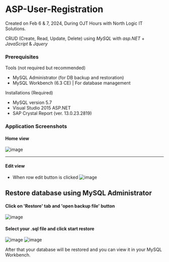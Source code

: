 # ASP-User-Registration
Created on Feb 6 & 7, 2024,
During OJT Hours with North Logic IT Solutions.

CRUD (Create, Read, Update, Delete) using _MySQL_ with _asp.NET_ + _JavaScript_ &amp; _Jquery_

### Prerequisites

Tools (not required but recommended)
- MySQL Administrator (for DB backup and restoration)
- MySQL Workbench (6.3 CE) | For database management

Installations (Required)
-  MySQL version 5.7
-  Visual Studio 2015 ASP.NET
-  SAP Crystal Report (ver. 13.0.23.2819)


### Application Screenshots
#### Home view
![image](https://github.com/user-attachments/assets/b4872499-39cd-498f-91c7-da6f2a07a64f)

---------------------

#### Edit view 
- When row edit button is clicked
![image](https://github.com/user-attachments/assets/079852da-cde4-43bd-a678-dee51f0ae9b6)

## Restore database using MySQL Administrator

#### Click on 'Restore' tab and 'open backup file' button
![image](https://github.com/user-attachments/assets/11e16eeb-a9c7-484f-a047-a7b4b3d8011b)

#### Select your .sql file and click start restore
![image](https://github.com/user-attachments/assets/b728344c-b2a2-4e4f-8fc3-9315df0a3583)
![image](https://github.com/user-attachments/assets/2ac7e1b9-3006-4e01-9ddb-a25fb1d48daf)

After that your database will be restored and you can view it in your MySQL Workbench.


